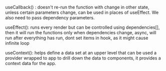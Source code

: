 useCallback() : doesn't re-run the function with change in other state, unless certain parameters change, can be used in places of useEffect. We also need to pass dependency parameters.


useEffect(): runs every render but can be controlled using dependencies[], then it will run the functions only when dependencies change, async, will run after everything has run, dont set items in hook, as it might cause infinite loop


useContext(): helps define a data set at an upper level that can be used a provider wrapped to app to drill down the data to components, it provides a context data for the app.


